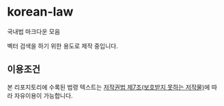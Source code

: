 # korean-law

국내법 마크다운 모음

벡터 검색을 하기 위한 용도로 제작 중입니다.

## 이용조건

본 리포지토리에 수록된 법령 텍스트는 [저작권법 제7조(보호받지 못하는 저작물)](laws/copyright/main/chapter-2/section-1/article-7.md)에 따라 자유이용이 가능합니다.
